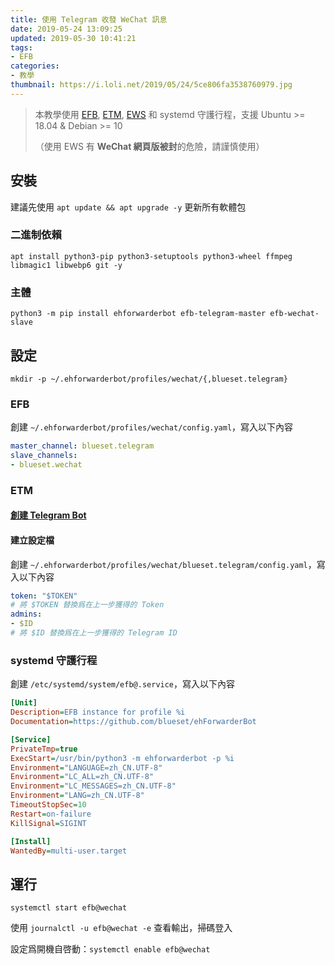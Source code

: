 ```yaml
---
title: 使用 Telegram 收發 WeChat 訊息
date: 2019-05-24 13:09:25
updated: 2019-05-30 10:41:21
tags: 
- EFB
categories: 
- 教學
thumbnail: https://i.loli.net/2019/05/24/5ce806fa3538760979.jpg
---
```


> 本教學使用 [EFB](https://github.com/blueset/ehForwarderBot), [ETM](https://github.com/blueset/efb-telegram-master), [EWS](https://github.com/blueset/efb-wechat-slave) 和 systemd 守護行程，支援 Ubuntu >= 18.04 & Debian >= 10
>
> <!-- more -->
>
> （使用 EWS 有 **WeChat 網頁版被封**的危險，請謹慎使用）
>

## 安裝

建議先使用 `apt update && apt upgrade -y` 更新所有軟體包

### 二進制依賴

`apt install python3-pip python3-setuptools python3-wheel ffmpeg libmagic1 libwebp6 git -y`

### 主體

`python3 -m pip install ehforwarderbot efb-telegram-master efb-wechat-slave`

## 設定

`mkdir -p ~/.ehforwarderbot/profiles/wechat/{,blueset.telegram}`

### EFB

創建 `~/.ehforwarderbot/profiles/wechat/config.yaml`，寫入以下內容

```yaml
master_channel: blueset.telegram
slave_channels: 
- blueset.wechat
```

### ETM

#### [創建 Telegram Bot](https://blog.1a23.com/2017/01/09/EFB-How-to-Send-and-Receive-Messages-from-WeChat-on-Telegram-zh-CN/#0x030-创建-Telegram-Bot)

#### 建立設定檔

創建 `~/.ehforwarderbot/profiles/wechat/blueset.telegram/config.yaml`，寫入以下內容

```yaml
token: "$TOKEN"
# 將 $TOKEN 替換爲在上一步獲得的 Token
admins: 
- $ID
# 將 $ID 替換爲在上一步獲得的 Telegram ID
```

### systemd 守護行程

創建 `/etc/systemd/system/efb@.service`，寫入以下內容

```ini
[Unit]
Description=EFB instance for profile %i
Documentation=https://github.com/blueset/ehForwarderBot

[Service]
PrivateTmp=true
ExecStart=/usr/bin/python3 -m ehforwarderbot -p %i
Environment="LANGUAGE=zh_CN.UTF-8"
Environment="LC_ALL=zh_CN.UTF-8"
Environment="LC_MESSAGES=zh_CN.UTF-8"
Environment="LANG=zh_CN.UTF-8"
TimeoutStopSec=10
Restart=on-failure
KillSignal=SIGINT

[Install]
WantedBy=multi-user.target
```

## 運行

`systemctl start efb@wechat`

使用 `journalctl -u efb@wechat -e` 查看輸出，掃碼登入

設定爲開機自啓動：`systemctl enable efb@wechat`
